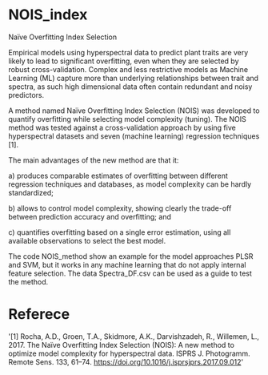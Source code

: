 # NOIS_index
Naïve Overfitting Index Selection 

Empirical models using hyperspectral data to predict plant traits are very likely to lead to significant overfitting, even when they are selected by robust cross-validation. Complex and less restrictive models as Machine Learning (ML) capture more than underlying relationships between trait and spectra, as such high dimensional data often contain redundant and noisy predictors. 

A method named Naïve Overfitting Index Selection (NOIS) was developed to quantify overfitting while selecting model complexity (tuning). The NOIS method was tested against a cross-validation approach by using five hyperspectral datasets and seven (machine learning) regression techniques [1]. 

The main advantages of the new method are that it: 

a) produces comparable estimates of overfitting between different regression techniques and databases, as model complexity can be hardly standardized; 

b) allows to control model complexity, showing clearly the trade-off between prediction accuracy and overfitting; and 

c) quantifies overfitting based on a single error estimation, using all available observations to select the best model.

The code NOIS_method show an example for the model approaches PLSR and SVM, but it works in any machine learning that do not apply internal feature selection. The data Spectra_DF.csv can be used as a guide to test the method. 

# Referece
'[1] Rocha, A.D., Groen, T.A., Skidmore, A.K., Darvishzadeh, R., Willemen, L., 2017. The Naïve Overfitting Index Selection (NOIS): A new method to optimize model complexity for hyperspectral data. ISPRS J. Photogramm. Remote Sens. 133, 61–74. https://doi.org/10.1016/j.isprsjprs.2017.09.012'
